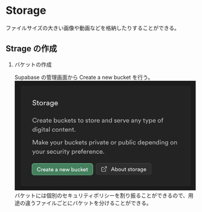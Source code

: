 # Storage

ファイルサイズの大きい画像や動画などを格納したりすることができる。

## Strage の作成

1. バケットの作成

   Supabase の管理画面から Create a new bucket を行う。
   ![storage](image/2023-02-03-08-05-38.png)
   バケットには個別のセキュリティポリシーを割り振ることができるので、用途の違うファイルごとにバケットを分けることができる。
